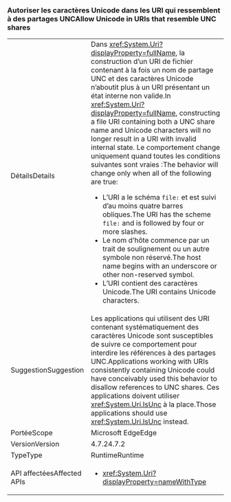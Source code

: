### <a name="allow-unicode-in-uris-that-resemble-unc-shares"></a><span data-ttu-id="2a726-101">Autoriser les caractères Unicode dans les URI qui ressemblent à des partages UNC</span><span class="sxs-lookup"><span data-stu-id="2a726-101">Allow Unicode in URIs that resemble UNC shares</span></span>

|   |   |
|---|---|
|<span data-ttu-id="2a726-102">Détails</span><span class="sxs-lookup"><span data-stu-id="2a726-102">Details</span></span>|<span data-ttu-id="2a726-103">Dans <xref:System.Uri?displayProperty=fullName>, la construction d’un URI de fichier contenant à la fois un nom de partage UNC et des caractères Unicode n’aboutit plus à un URI présentant un état interne non valide.</span><span class="sxs-lookup"><span data-stu-id="2a726-103">In <xref:System.Uri?displayProperty=fullName>, constructing a file URI containing both a UNC share name and Unicode characters will no longer result in a URI with invalid internal state.</span></span> <span data-ttu-id="2a726-104">Le comportement change uniquement quand toutes les conditions suivantes sont vraies :</span><span class="sxs-lookup"><span data-stu-id="2a726-104">The behavior will change only when all of the following are true:</span></span><ul><li><span data-ttu-id="2a726-105">L’URI a le schéma <code>file:</code> et est suivi d’au moins quatre barres obliques.</span><span class="sxs-lookup"><span data-stu-id="2a726-105">The URI has the scheme <code>file:</code> and is followed by four or more slashes.</span></span></li><li><span data-ttu-id="2a726-106">Le nom d’hôte commence par un trait de soulignement ou un autre symbole non réservé.</span><span class="sxs-lookup"><span data-stu-id="2a726-106">The host name begins with an underscore or other non-reserved symbol.</span></span></li><li><span data-ttu-id="2a726-107">L’URI contient des caractères Unicode.</span><span class="sxs-lookup"><span data-stu-id="2a726-107">The URI contains Unicode characters.</span></span></li></ul>|
|<span data-ttu-id="2a726-108">Suggestion</span><span class="sxs-lookup"><span data-stu-id="2a726-108">Suggestion</span></span>|<span data-ttu-id="2a726-109">Les applications qui utilisent des URI contenant systématiquement des caractères Unicode sont susceptibles de suivre ce comportement pour interdire les références à des partages UNC.</span><span class="sxs-lookup"><span data-stu-id="2a726-109">Applications working with URIs consistently containing Unicode could have conceivably used this behavior to disallow references to UNC shares.</span></span> <span data-ttu-id="2a726-110">Ces applications doivent utiliser <xref:System.Uri.IsUnc> à la place.</span><span class="sxs-lookup"><span data-stu-id="2a726-110">Those applications should use <xref:System.Uri.IsUnc> instead.</span></span>|
|<span data-ttu-id="2a726-111">Portée</span><span class="sxs-lookup"><span data-stu-id="2a726-111">Scope</span></span>|<span data-ttu-id="2a726-112">Microsoft Edge</span><span class="sxs-lookup"><span data-stu-id="2a726-112">Edge</span></span>|
|<span data-ttu-id="2a726-113">Version</span><span class="sxs-lookup"><span data-stu-id="2a726-113">Version</span></span>|<span data-ttu-id="2a726-114">4.7.2</span><span class="sxs-lookup"><span data-stu-id="2a726-114">4.7.2</span></span>|
|<span data-ttu-id="2a726-115">Type</span><span class="sxs-lookup"><span data-stu-id="2a726-115">Type</span></span>|<span data-ttu-id="2a726-116">Runtime</span><span class="sxs-lookup"><span data-stu-id="2a726-116">Runtime</span></span>|
|<span data-ttu-id="2a726-117">API affectées</span><span class="sxs-lookup"><span data-stu-id="2a726-117">Affected APIs</span></span>|<ul><li><xref:System.Uri?displayProperty=nameWithType></li></ul>|

